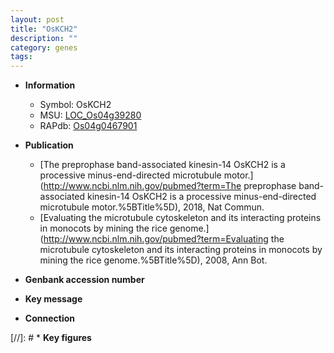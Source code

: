 ```yaml
---
layout: post
title: "OsKCH2"
description: ""
category: genes
tags: 
---
```


* **Information**  
    + Symbol: OsKCH2  
    + MSU: [LOC_Os04g39280](http://rice.uga.edu/cgi-bin/ORF_infopage.cgi?orf=LOC_Os04g39280)  
    + RAPdb: [Os04g0467901](https://rapdb.dna.affrc.go.jp/locus/?name=Os04g0467901)  

* **Publication**  
    + [The preprophase band-associated kinesin-14 OsKCH2 is a processive minus-end-directed microtubule motor.](http://www.ncbi.nlm.nih.gov/pubmed?term=The preprophase band-associated kinesin-14 OsKCH2 is a processive minus-end-directed microtubule motor.%5BTitle%5D), 2018, Nat Commun.
    + [Evaluating the microtubule cytoskeleton and its interacting proteins in monocots by mining the rice genome.](http://www.ncbi.nlm.nih.gov/pubmed?term=Evaluating the microtubule cytoskeleton and its interacting proteins in monocots by mining the rice genome.%5BTitle%5D), 2008, Ann Bot.

* **Genbank accession number**  

* **Key message**  

* **Connection**  

[//]: # * **Key figures**  


